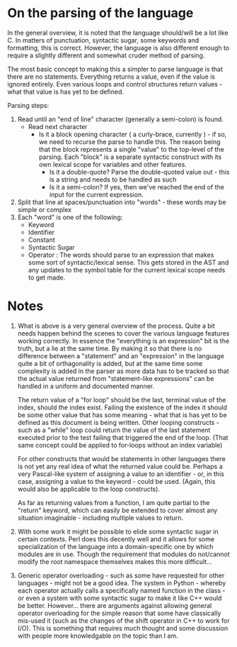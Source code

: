 # On the parsing of the language

In the general overview, it is noted that the language should/will be a lot like C. In matters of punctuation, syntactic sugar, some keywords and formatting, this is correct. However, the language is also different enough to require a slightly different and somewhat cruder method of parsing.

The most basic concept to making this a simpler to parse language is that there are no statements. Everything returns a value, even if the value is ignored entirely. Even various loops and control structures return values - what that value is has yet to be defined.

Parsing steps:

1. Read until an "end of line" character (generally a semi-colon) is found.
   * Read next character
     * Is it a block opening character ( a curly-brace, currently ) - if so, we need to recurse the parse to handle this. The reason being that the block represents a single "value" to the top-level of the parsing. Each "block" is a separate syntactic construct with its own lexical scope for variables and other features.
       * Is it a double-quote? Parse the double-quoted value out - this is a string and needs to be handled as such
       * Is it a semi-colon? If yes, then we've reached the end of the input for the current expression.
2. Split that line at spaces/punctuation into "words" - these words may be simple or complex
3. Each "word" is one of the following:
   * Keyword
   * Identifier
   * Constant
   * Syntactic Sugar
   * Operator
   : The words should parse to an expression that makes some sort of syntactic/lexical sense. This gets stored in the AST and any updates to the symbol table for the current lexical scope needs to get made.

# Notes

1. What is above is a very general overview of the process. Quite a bit needs happen behind the scenes to cover the various language features working correctly. In essence the "everything is an expression" bit is the truth, but a lie at the same time. By making it so that there is no difference between a "statement" and an "expression" in the language quite a bit of orthagonality is added, but at the same time some complexity is added in the parser as more data has to be tracked so that the actual value returned from "statement-like expressions" can be handled in a uniform and documented manner.

   The return value of a "for loop" should be the last, terminal value of the index, should the index exist. Failing the existence of the index it should be some other value that has some meaning - what that is has yet to be defined as this document is being written. Other looping constructs - such as a "while" loop could return the value of the last statement executed prior to the test failing that triggered the end of the loop. (That same concept could be applied to for-loops without an index variable)

   For other constructs that would be statements in other languages there is not yet any real idea of what the returned value could be. Perhaps a very Pascal-like system of assigning a value to an identifier - or, in this case, assigning a value to the keyword - could be used. (Again, this would also be applicable to the loop constructs).

   As far as returning values from a function, I am quite partial to the "return" keyword, which can easily be extended to cover almost any situation imaginable - including multiple values to return.

2. With some work it might be possible to elide some syntactic sugar in certain contexts. Perl does this decently well and it allows for some specialization of the language into a domain-specific one by which modules are in use. Though the requirement that modules do not/cannot modify the root namespace themselves makes this more difficult...

3. Generic operator overloading - such as some have requested for other languages - might not be a good idea. The system in Python - whereby each operator actually calls a specifically named function in the class - or even a system with some syntactic sugar to make it like C++ would be better. However... there are arguments against allowing general operator overloading for the simple reason that some have classically mis-used it (such as the changes of the shift operator in C++ to work for I/O). This is something that requires much thought and some discussion with people more knowledgable on the topic than I am.
